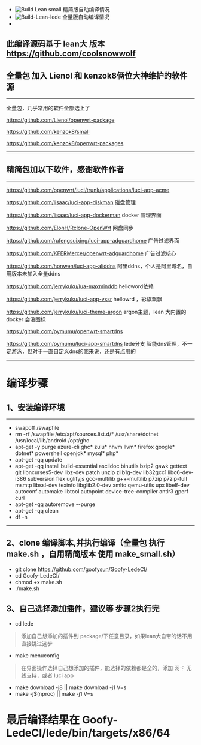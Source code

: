 

+ ![Build Lean small](https://github.com/goofysun/Goofy-LedeCI/workflows/Build%20Lean%20small/badge.svg) 精简版自动编译情况
+ ![Build-Lean-lede](https://github.com/goofysun/Goofy-LedeCI/workflows/Build-Lean-lede/badge.svg)       全量版自动编译情况
+

## 此编译源码基于 lean大 版本 https://github.com/coolsnowwolf 

## 全量包 加入 Lienol 和  kenzok8俩位大神维护的软件源
---
全量包，几乎常用的软件全部选上了

https://github.com/Lienol/openwrt-package 

https://github.com/kenzok8/small 

https://github.com/kenzok8/openwrt-packages

---

## 精简包加以下软件，感谢软件作者
---
https://github.com/openwrt/luci/trunk/applications/luci-app-acme

https://github.com/lisaac/luci-app-diskman  磁盘管理

https://github.com/lisaac/luci-app-dockerman  docker 管理界面

https://github.com/ElonH/Rclone-OpenWrt   网盘同步

https://github.com/rufengsuixing/luci-app-adguardhome  广告过滤界面

https://github.com/KFERMercer/openwrt-adguardhome      广告过滤核心

https://github.com/honwen/luci-app-aliddns             阿里ddns，个人是阿里域名，自用版本未加入全量ddns

https://github.com/jerrykuku/lua-maxminddb             helloword依赖

https://github.com/jerrykuku/luci-app-vssr             hellowrd  ，彩旗飘飘

https://github.com/jerrykuku/luci-theme-argon          argon主题，lean 大内置的 docker 会没图标

https://github.com/pymumu/openwrt-smartdns             

https://github.com/pymumu/luci-app-smartdns lede分支   智能dns管理，不一定游泳，但对于一直自定义dns的我来说，还是有点用的

---
# 编译步骤

## 1、安装编译环境
---
- swapoff /swapfile
- rm -rf /swapfile /etc/apt/sources.list.d/* /usr/share/dotnet /usr/local/lib/android /opt/ghc
- apt-get -y purge azure-cli ghc* zulu* hhvm llvm* firefox google* dotnet* powershell openjdk* mysql* php*
- apt-get -qq update
- apt-get -qq install build-essential asciidoc binutils bzip2 gawk gettext git libncurses5-dev libz-dev patch unzip zlib1g-dev lib32gcc1 libc6-dev-i386 subversion flex uglifyjs gcc-multilib g++-multilib p7zip p7zip-full msmtp libssl-dev texinfo libglib2.0-dev xmlto qemu-utils upx libelf-dev autoconf automake libtool autopoint device-tree-compiler antlr3 gperf curl
- apt-get -qq autoremove --purge
- apt-get -qq clean
- df -h
 ---
 ## 2、clone 编译脚本,并执行编译（全量包 执行 make.sh ，自用精简版本 使用 make_small.sh）
 
- git clone https://github.com/goofysun/Goofy-LedeCI/
- cd Goofy-LedeCI/
- chmod +x make.sh
- ./make.sh
 
 ## 3、自己选择添加插件，建议等 步骤2执行完

+ cd lede
> 添加自己想添加的插件到 package/下任意目录，如果lean大自带的话不用直接跳过这步

+ make menuconfig
> 在界面操作选择自己想添加的插件，能选择的依赖都是全的，添加 网卡 无线支持，或者 luci app

+ make download -j8 || make download -j1 V=s
+ make -j$(nproc) || make -j1 V=s
 
# 最后编译结果在 Goofy-LedeCI/lede/bin/targets/x86/64
 
